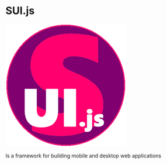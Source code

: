 # SUI.js

[![sui.js](/logoSUI_js.png)](#features)

Is a framework for building mobile and desktop web applications
